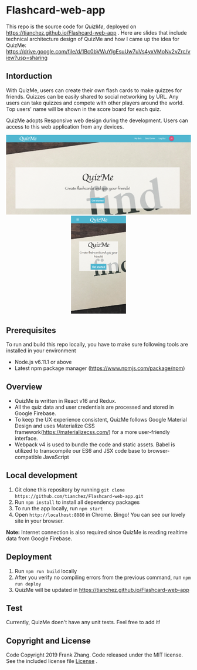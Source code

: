 # Flashcard-web-app

This repo is the source code for *QuizMe*, deployed on https://tianchez.github.io/Flashcard-web-app . 
Here are slides that include technical architecture design of QuizMe and how I came up the idea for QuizMe: https://drive.google.com/file/d/1Bc0bVWuYIgEsuUw7uVs4yxVMoNv2vZrc/view?usp=sharing

## Intorduction
With QuizMe, users can create their own flash cards to make quizzes for friends. Quizzes can be easily shared to social networking by URL. Any users can take quizzes and compete with other players around the world. Top users' name will be shown in the score board for each quiz.

QuizMe adopts Responsive web design during the development. Users can access to this web application from any devices.

<p align='center'>
<img src='https://github.com/tianchez/Flashcard-web-app/blob/master/doc/desktop.png' width='600' alt='destop-screenshot'>
<img src='https://github.com/tianchez/Flashcard-web-app/blob/master/doc/mobile.png' width='150' alt='mobile-screenshot'>
</p>

## Prerequisites
To run and build this repo locally, you have to make sure following tools are installed in your environment
* Node.js v6.11.1 or above
* Latest npm package manager (https://www.npmjs.com/package/npm) 

## Overview
* QuizMe is written in React v16 and Redux. 
* All the quiz data and user credentials are processed and stored in Google Firebase. 
* To keep the UX experience consistent, QuizMe follows Google Material Design and uses Materialize CSS framework(https://materializecss.com/) for a more user-friendly interface. 
* Webpack v4 is used to bundle the code and static assets. Babel is utilized to transcompile our ES6 and JSX code base to browser-compatible JavaScript

## Local development
1. Git clone this repository by running `git clone https://github.com/tianchez/Flashcard-web-app.git`
2. Run `npm install` to install all dependency packages
3. To run the app locally, run  `npm start`
4. Open `http://localhost:8080` in Chrome. Bingo! You can see our lovely site in your browser.

**Note:** Internet connection is also required since QuizMe is reading realtime data from Google Firebase. 

## Deployment
1. Run `npm run build` locally
2. After you verify no compiling errors from the previous command, run `npm run deploy`
3. QuizMe will be updated in https://tianchez.github.io/Flashcard-web-app 

## Test
Currently, QuizMe doen't have any unit tests. Feel free to add it!

## Copyright and License
Code Copyright 2019 Frank Zhang. Code released under the MIT license. See the included license file [License](LICENSE) .






